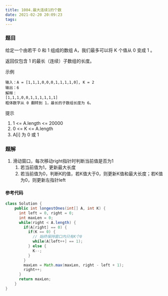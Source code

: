 ```yaml
---
title: 1004.最大连续1的个数
date: 2021-02-20 20:09:23
tags:
---
```


### 题目
给定一个由若干 0 和 1 组成的数组 A，我们最多可以将 K 个值从 0 变成 1 。

返回仅包含 1 的最长（连续）子数组的长度。

<!--more-->

示例
```
输入：A = [1,1,1,0,0,0,1,1,1,1,0], K = 2
输出：6
解释： 
[1,1,1,0,0,1,1,1,1,1,1]
粗体数字从 0 翻转到 1，最长的子数组长度为 6。
```

提示
1. 1 <= A.length <= 20000
2. 0 <= K <= A.length
3. A[i] 为 0 或 1

### 题解
1. 滑动窗口，每次移动right指针时判断当前值是否为1
   1. 若当前值为1，更新最大长度
   2. 若当前值为0，判断K的值，若K值大于0，则更新K值和最大长度；若K值为0，则更新左指针left

#### 参考代码
```java
class Solution {
    public int longestOnes(int[] A, int K) {
      int left = 0, right = 0;
      int maxLen = 0;
      while(right < A.length) {
        if(A[right] == 0) {
          if(K == 0) {
            // 始终保持窗口内只有K个0
            while(A[left++] == 1);
          } else {
            K--;
          }
        }
        maxLen = Math.max(maxLen, right - left + 1);
        right++;
      }
      return maxLen;
    }
}
```